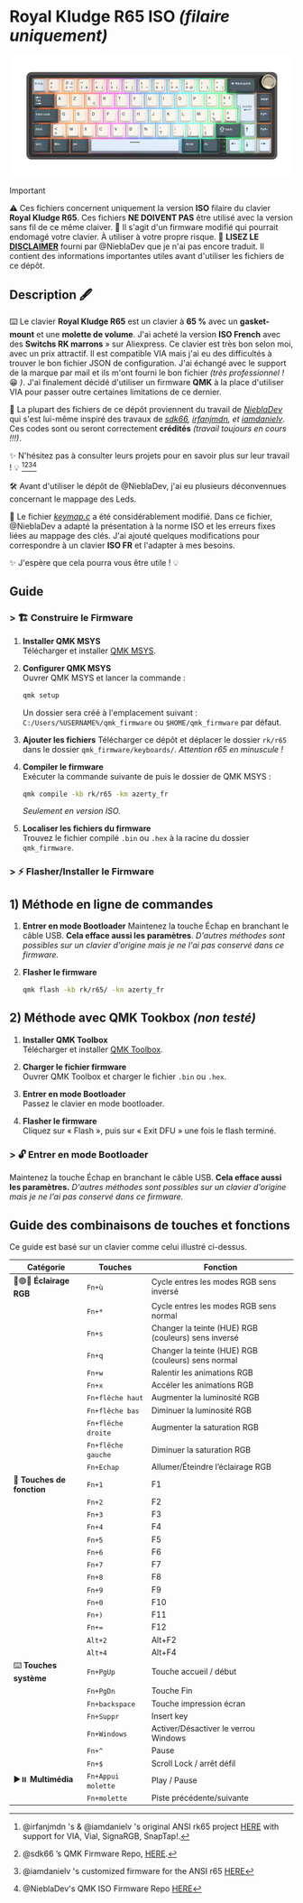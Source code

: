 # Royal Kludge R65 ISO *(filaire uniquement)*
![Royal Kludge R65 Keyboard](R65-ISO-FR.png)

>[!IMPORTANT]  
>⚠️ Ces fichiers concernent uniquement la version **ISO** filaire du clavier **Royal Kludge R65**. Ces fichiers **NE DOIVENT PAS** être utilisé avec la version sans fil de ce même claiver.
>🛑 Il s'agit d'un firmware modifié qui pourrait endomagé votre clavier. À utiliser à votre propre risque.
>📜 **LISEZ LE [DISCLAIMER](DISCLAIMER-ENG.md)** fourni par @NieblaDev que je n'ai pas encore traduit. Il contient des informations importantes utiles avant d'utiliser les fichiers de ce dépôt.

## Description 🖋️  
⌨️ Le clavier **Royal Kludge R65** est un clavier à **65 %** avec un **gasket-mount** et une **molette de volume**. J'ai acheté la version **ISO French** avec des **Switchs RK marrons** » sur Aliexpress. Ce clavier est très bon selon moi, avec un prix attractif. Il est compatible VIA mais j'ai eu des difficultés à trouver le bon fichier JSON de configuration. J'ai échangé avec le support de la marque par mail et ils m'ont fourni le bon fichier *(très professionnel !* 😁 *)*. J'ai finalement décidé d'utiliser un firmware **QMK** à la place d'utiliser VIA pour passer outre certaines limitations de ce dernier. 

📂 La plupart des fichiers de ce dépôt proviennent du travail de *[NieblaDev](https://github.com/NieblaDev/R65-ISO-VIA)* qui s'est lui-même inspiré des travaux de *[sdk66](https://github.com/sdk66), [irfanjmdn](https://github.com/irfanjmdn), et [iamdanielv](https://github.com/iamdanielv)*. Ces codes sont ou seront correctement **crédités** *(travail toujours en cours !!!)*.

✨ N'hésitez pas à consulter leurs projets pour en savoir plus sur leur travail ! 💡 [^1][^2][^3][^4]

🛠️ Avant d'utiliser le dépôt de @NieblaDev, j'ai eu plusieurs déconvennues concernant le mappage des Leds.

📄 Le fichier *[keymap.c](rk/r65/keymaps/azerty_fr/keymap.c)* a été considérablement modifié. Dans ce fichier, @NieblaDev a adapté la présentation à la norme ISO et les erreurs fixes liées au mappage des clés. J'ai ajouté quelques modifications pour correspondre à un clavier **ISO FR** et l'adapter à mes besoins.

✨ J'espère que cela pourra vous être utile ! 💡  

## Guide

### > 🏗 Construire le Firmware

1. **Installer QMK MSYS**  
   Télécharger et installer [QMK MSYS](https://msys.qmk.fm).

2. **Configurer QMK MSYS**  
   Ouvrer QMK MSYS et lancer la commande :  
   ```bash
   qmk setup
   ```
   Un dossier sera créé à l'emplacement suivant : `C:/Users/%USERNAME%/qmk_firmware` ou `$HOME/qmk_firmware` par défaut.

3. **Ajouter les fichiers**
   Télécharger ce dépôt et déplacer le dossier `rk/r65` dans le dossier `qmk_firmware/keyboards/`.
   *Attention r65 en minuscule !*

5. **Compiler le firmware**  
   Exécuter la commande suivante de puis le dossier de QMK MSYS :  
   ```bash
   qmk compile -kb rk/r65 -km azerty_fr
   ```  
   *Seulement en version ISO.*

6. **Localiser les fichiers du firmware**  
   Trouvez le fichier compilé `.bin` ou `.hex` à la racine du dossier `qmk_firmware`.

### > ⚡ Flasher/Installer le Firmware
## 1) Méthode en ligne de commandes

1. **Entrer en mode Bootloader**
   Maintenez la touche Échap en branchant le câble USB. **Cela efface aussi les paramètres**.
   *D'autres méthodes sont possibles sur un clavier d'origine mais je ne l'ai pas conservé dans ce firmware.*

2. **Flasher le firmware**
   ```bash
   qmk flash -kb rk/r65/ -km azerty_fr
   ```
   
## 2) Méthode avec QMK Tookbox *(non testé)*

1. **Installer QMK Toolbox**  
   Télécharger et installer [QMK Toolbox](https://github.com/qmk/qmk_toolbox/releases).

2. **Charger le fichier firmware**  
   Ouvrer QMK Toolbox et charger le fichier `.bin` ou `.hex`.

3. **Entrer en mode Bootloader**  
   Passez le clavier en mode bootloader.

4. **Flasher le firmware**  
   Cliquez sur « Flash », puis sur « Exit DFU » une fois le flash terminé.

### > 🔓 Entrer en mode Bootloader
   Maintenez la touche Échap en branchant le câble USB. **Cela efface aussi les paramètres.**
   *D'autres méthodes sont possibles sur un clavier d'origine mais je ne l'ai pas conservé dans ce firmware.*


## Guide des combinaisons de touches et fonctions  
Ce guide est basé sur un clavier comme celui illustré ci-dessus.

| Catégorie             | Touches               | Fonction                                       |
|----------------------|--------------------|------------------------------------------------|
| 🔴🟢🔵 **Éclairage RGB**  | `Fn+ù`             | Cycle entres les modes RGB sens inversé             |
|                      | `Fn+*`             | Cycle entres les modes RGB sens normal              |
|                      | `Fn+s`             | Changer la teinte (HUE) RGB (couleurs) sens inversé |
|                      | `Fn+q`             | Changer la teinte (HUE) RGB (couleurs) sens normal  |
|                      | `Fn+w`             | Ralentir les animations RGB                    |
|                      | `Fn+x`             | Accéler les animations RGB                     |
|                      | `Fn+flêche haut`      | Augmenter la luminosité RGB                    |
|                      | `Fn+flêche bas`    | Diminuer la luminosité RGB                     |
|                      | `Fn+flêche droite`   | Augmenter la saturation RGB                    |
|                      | `Fn+flêche gauche`    | Diminuer la saturation RGB                     |
|                      | `Fn+Echap`           | Allumer/Éteindre l’éclairage RGB               |
| 🔢 **Touches de fonction**  | `Fn+1`             | F1                                             |
|                      | `Fn+2`             | F2                                             |
|                      | `Fn+3`             | F3                                             |
|                      | `Fn+4`             | F4                                             |
|                      | `Fn+5`             | F5                                             |
|                      | `Fn+6`             | F6                                             |
|                      | `Fn+7`             | F7                                             |
|                      | `Fn+8`             | F8                                             |
|                      | `Fn+9`             | F9                                             |
|                      | `Fn+0`             | F10                                            |
|                      | `Fn+)`             | F11                                            |
|                      | `Fn+=`             | F12                                            |
|                      | `Alt+2`            | Alt+F2                                         |
|                      | `Alt+4`            | Alt+F4                                         |
| ⌨️ **Touches système**    | `Fn+PgUp`            | Touche accueil / début                       |
|                      | `Fn+PgDn`          | Touche Fin                                     |
|                      | `Fn+backspace`    | Touche impression écran                         |
|                      | `Fn+Suppr`           | Insert key                                |
|                      | `Fn+Windows`       | Activer/Désactiver le verrou Windows           |
|                      | `Fn+^`             | Pause                                          |
|                      | `Fn+$`             | Scroll Lock / arrêt défil                      |
| ▶️⏸️ **Multimédia**    | `Fn+Appui molette`  | Play / Pause                                    |
|                      | `Fn+molette`       | Piste précédente/suivante                      |


[^1]: @irfanjmdn 's & @iamdanielv 's original ANSI rk65 project [HERE](https://github.com/irfanjmdn/r65/tree/master) with support for VIA, Vial, SignaRGB, SnapTap!.
[^2]: @sdk66 ’s QMK Firmware Repo, [HERE](https://github.com/hangshengkeji/qmk_firmware/tree/master/keyboards/rk).
[^3]: @iamdanielv 's customized firmware for the ANSI r65 [HERE](https://github.com/iamdanielv/kb_rk_r65)
[^4]: @NieblaDev's QMK ISO Firmware Repo [HERE](https://github.com/NieblaDev/R65-ISO-VIA)
